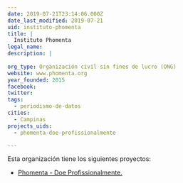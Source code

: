 ```yaml
---
date: 2019-07-21T23:14:06.000Z
date_last_modified: 2019-07-21
uid: instituto-phomenta
title: |
  Instituto Phomenta
legal_name: 
description: |
  
org_type: Organización civil sin fines de lucro (ONG)
website: www.phomenta.org
year_founded: 2015
facebook: 
twitter: 
tags:
  - periodismo-de-datos
cities: 
  - Campinas
projects_uids:
  - phomenta-doe-profissionalmente

---
```


Esta organización tiene los siguientes proyectos:

- [Phomenta - Doe Profissionalmente.](/proyectos/phomenta-doe-profissionalmente)
